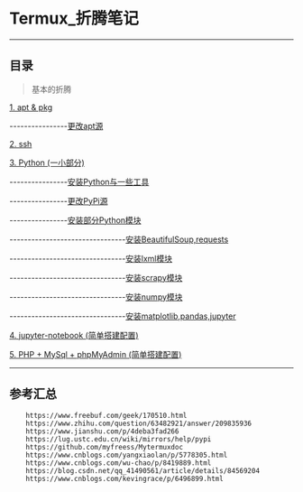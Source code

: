 # Termux_折腾笔记

------
## **目录**

> 基本的折腾

[1. apt & pkg][1]

----------------[更改apt源][2]

[2. ssh][3]

[3. Python (一小部分)][4]

----------------[安装Python与一些工具][5]

----------------[更改PyPi源][6]

----------------[安装部分Python模块][7]

--------------------------------[安装BeautifulSoup,requests][8]

--------------------------------[安装lxml模块][9]

--------------------------------[安装scrapy模块][10]

--------------------------------[安装numpy模块][11]

--------------------------------[安装matplotlib,pandas,jupyter][12]

[4. jupyter-notebook (简单搭建配置)][13]

[5. PHP + MySql + phpMyAdmin (简单搭建配置)][14]



------
## 参考汇总
```
    https://www.freebuf.com/geek/170510.html
    https://www.zhihu.com/question/63482921/answer/209835936
    https://www.jianshu.com/p/4deba3fad266
    https://lug.ustc.edu.cn/wiki/mirrors/help/pypi
    https://github.com/myfreess/Mytermuxdoc
    https://www.cnblogs.com/yangxiaolan/p/5778305.html
    https://www.cnblogs.com/wu-chao/p/8419889.html
    https://blog.csdn.net/qq_41490561/article/details/84569204
    https://www.cnblogs.com/kevingrace/p/6496899.html
```


  [1]: https://github.com/TXIuTnVsbA/Termux_Note/blob/master/%E5%9F%BA%E6%9C%AC%E7%9A%84%E6%8A%98%E8%85%BE_Pt.1.md#1-apt--pkg
  [2]: https://github.com/TXIuTnVsbA/Termux_Note/blob/master/%E5%9F%BA%E6%9C%AC%E7%9A%84%E6%8A%98%E8%85%BE_Pt.1.md#%E6%9B%B4%E6%94%B9%E6%BA%90
  [3]: https://github.com/TXIuTnVsbA/Termux_Note/blob/master/%E5%9F%BA%E6%9C%AC%E7%9A%84%E6%8A%98%E8%85%BE_Pt.1.md#2-ssh
  [4]: https://github.com/TXIuTnVsbA/Termux_Note/blob/master/%E5%9F%BA%E6%9C%AC%E7%9A%84%E6%8A%98%E8%85%BE_Pt.2.md#3python
  [5]: https://github.com/TXIuTnVsbA/Termux_Note/blob/master/%E5%9F%BA%E6%9C%AC%E7%9A%84%E6%8A%98%E8%85%BE_Pt.2.md#%E5%AE%89%E8%A3%85%E5%9F%BA%E6%9C%AC%E5%B7%A5%E5%85%B7
  [6]: https://github.com/TXIuTnVsbA/Termux_Note/blob/master/%E5%9F%BA%E6%9C%AC%E7%9A%84%E6%8A%98%E8%85%BE_Pt.2.md#%E6%9B%B4%E6%94%B9pypi%E6%BA%90%E6%98%AF%E8%BF%99%E4%B9%88%E5%8F%AB%E7%9A%84%E5%90%A7
  [7]: https://github.com/TXIuTnVsbA/Termux_Note/blob/master/%E5%9F%BA%E6%9C%AC%E7%9A%84%E6%8A%98%E8%85%BE_Pt.2.md#%E5%AE%89%E8%A3%85python%E6%A8%A1%E5%9D%97
  [8]: https://github.com/TXIuTnVsbA/Termux_Note/blob/master/%E5%9F%BA%E6%9C%AC%E7%9A%84%E6%8A%98%E8%85%BE_Pt.2.md#1-%E5%AE%89%E8%A3%85beautifulsouprequests
  [9]: https://github.com/TXIuTnVsbA/Termux_Note/blob/master/%E5%9F%BA%E6%9C%AC%E7%9A%84%E6%8A%98%E8%85%BE_Pt.2.md#2-%E5%AE%89%E8%A3%85lxml%E6%A8%A1%E5%9D%97
  [10]: https://github.com/TXIuTnVsbA/Termux_Note/blob/master/%E5%9F%BA%E6%9C%AC%E7%9A%84%E6%8A%98%E8%85%BE_Pt.2.md#3-%E5%AE%89%E8%A3%85scrapy%E6%A8%A1%E5%9D%97%E5%BF%85%E9%A1%BB%E5%85%88%E5%AE%89%E8%A3%85lxml%E6%89%8D%E8%A1%8C
  [11]: https://github.com/TXIuTnVsbA/Termux_Note/blob/master/%E5%9F%BA%E6%9C%AC%E7%9A%84%E6%8A%98%E8%85%BE_Pt.2.md#4-%E5%AE%89%E8%A3%85numpy%E6%A8%A1%E5%9D%97-%E8%BF%99%E4%B8%AA%E6%A8%A1%E5%9D%97%E7%9A%84%E5%AE%89%E8%A3%85%E8%B4%BC%E6%81%B6%E5%BF%83
  [12]: https://github.com/TXIuTnVsbA/Termux_Note/blob/master/%E5%9F%BA%E6%9C%AC%E7%9A%84%E6%8A%98%E8%85%BE_Pt.2.md#5-%E5%AE%89%E8%A3%85matplotlib-pandas-jupyter
  [13]: https://github.com/TXIuTnVsbA/Termux_Note/blob/master/%E5%9F%BA%E6%9C%AC%E7%9A%84%E6%8A%98%E8%85%BE_Pt.3.md#4-jupyter-notebook%E7%9A%84%E7%AE%80%E5%8D%95%E9%85%8D%E7%BD%AE
  [14]: https://github.com/TXIuTnVsbA/Termux_Note/blob/master/%E5%9F%BA%E6%9C%AC%E7%9A%84%E6%8A%98%E8%85%BE_Pt.4.md#5-php--mysql--phpmyadmin
